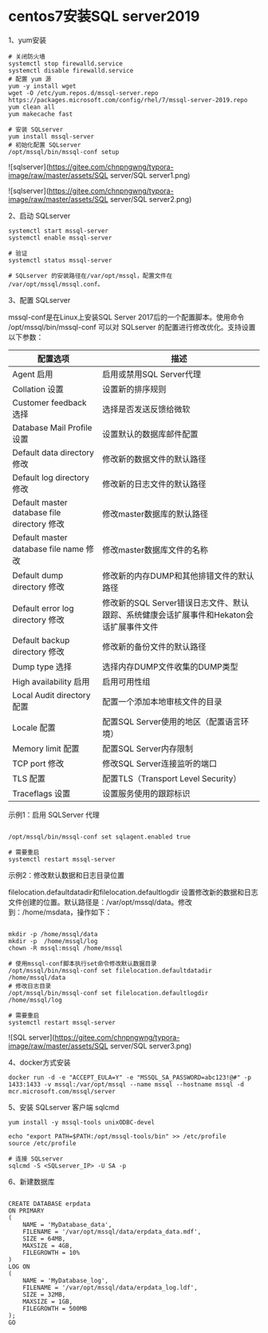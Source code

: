 # centos7安装SQL server2019

1、yum安装

```shell
# 关闭防火墙
systemctl stop firewalld.service
systemctl disable firewalld.service
# 配置 yum 源
yum -y install wget
wget -O /etc/yum.repos.d/mssql-server.repo https://packages.microsoft.com/config/rhel/7/mssql-server-2019.repo
yum clean all
yum makecache fast

# 安装 SQLserver
yum install mssql-server
# 初始化配置 SQLserver
/opt/mssql/bin/mssql-conf setup
```

![sqlserver](https://gitee.com/chnpngwng/typora-image/raw/master/assets/SQL server/SQL server1.png)

![sqlserver](https://gitee.com/chnpngwng/typora-image/raw/master/assets/SQL server/SQL server2.png)

2、启动 SQLserver

```shell
systemctl start mssql-server
systemctl enable mssql-server

# 验证
systemctl status mssql-server

# SQLserver 的安装路径在/var/opt/mssql，配置文件在 /var/opt/mssql/mssql.conf。
```

3、配置 SQLserver

mssql-conf是在Linux上安装SQL Server 2017后的一个配置脚本。使用命令 /opt/mssql/bin/mssql-conf 可以对 SQLserver 的配置进行修改优化。支持设置以下参数：

| 配置选项                                    | 描述                                                         |
| ------------------------------------------- | ------------------------------------------------------------ |
| Agent 启用                                  | 启用或禁用SQL Server代理                                     |
| Collation 设置                              | 设置新的排序规则                                             |
| Customer feedback 选择                      | 选择是否发送反馈给微软                                       |
| Database Mail Profile 设置                  | 设置默认的数据库邮件配置                                     |
| Default data directory 修改                 | 修改新的数据文件的默认路径                                   |
| Default log directory 修改                  | 修改新的日志文件的默认路径                                   |
| Default master database file directory 修改 | 修改master数据库的默认路径                                   |
| Default master database file name 修改      | 修改master数据库文件的名称                                   |
| Default dump directory 修改                 | 修改新的内存DUMP和其他排错文件的默认路径                     |
| Default error log directory 修改            | 修改新的SQL Server错误日志文件、默认跟踪、系统健康会话扩展事件和Hekaton会话扩展事件文件 |
| Default backup directory 修改               | 修改新的备份文件的默认路径                                   |
| Dump type 选择                              | 选择内存DUMP文件收集的DUMP类型                               |
| High availability 启用                      | 启用可用性组                                                 |
| Local Audit directory 配置                  | 配置一个添加本地审核文件的目录                               |
| Locale 配置                                 | 配置SQL Server使用的地区（配置语言环境）                     |
| Memory limit 配置                           | 配置SQL Server内存限制                                       |
| TCP port 修改                               | 修改SQL Server连接监听的端口                                 |
| TLS 配置                                    | 配置TLS（Transport Level Security）                          |
| Traceflags 设置                             | 设置服务使用的跟踪标识                                       |

示例1：启用 SQLServer 代理

```shell

/opt/mssql/bin/mssql-conf set sqlagent.enabled true

# 需要重启
systemctl restart mssql-server
```

示例2：修改默认数据和日志目录位置

filelocation.defaultdatadir和filelocation.defaultlogdir 设置修改新的数据和日志文件创建的位置。默认路径是：/var/opt/mssql/data。修改到：/home/msdata，操作如下：

```shell

mkdir -p /home/mssql/data
mkdir -p  /home/mssql/log
chown -R mssql:mssql /home/mssql

# 使用mssql-conf脚本执行set命令修改默认数据目录
/opt/mssql/bin/mssql-conf set filelocation.defaultdatadir /home/mssql/data
# 修改日志目录
/opt/mssql/bin/mssql-conf set filelocation.defaultlogdir /home/mssql/log

# 需要重启
systemctl restart mssql-server
```

![SQL server](https://gitee.com/chnpngwng/typora-image/raw/master/assets/SQL server/SQL server3.png)

4、docker方式安装

```shell
docker run -d -e "ACCEPT_EULA=Y" -e "MSSQL_SA_PASSWORD=abc123!@#" -p 1433:1433 -v mssql:/var/opt/mssql --name mssql --hostname mssql -d mcr.microsoft.com/mssql/server
```

5、安装 SQLserver 客户端 sqlcmd

```shell
yum install -y mssql-tools unixODBC-devel

echo "export PATH=$PATH:/opt/mssql-tools/bin" >> /etc/profile
source /etc/profile

# 连接 SQLserver
sqlcmd -S <SQLserver_IP> -U SA -p
```

6、新建数据库

```shell

CREATE DATABASE erpdata
ON PRIMARY
(
    NAME = 'MyDatabase_data',
    FILENAME = '/var/opt/mssql/data/erpdata_data.mdf',
    SIZE = 64MB,
    MAXSIZE = 4GB,
    FILEGROWTH = 10%
)
LOG ON
(
    NAME = 'MyDatabase_log',
    FILENAME = '/var/opt/mssql/data/erpdata_log.ldf',
    SIZE = 32MB,
    MAXSIZE = 1GB,
    FILEGROWTH = 500MB
);
GO
```

